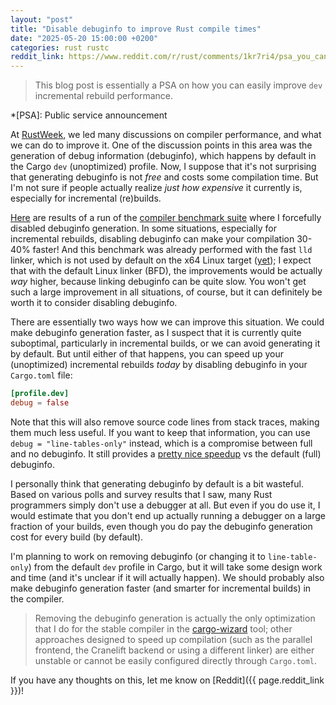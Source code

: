 ```yaml
---
layout: "post"
title: "Disable debuginfo to improve Rust compile times"
date: "2025-05-20 15:00:00 +0200"
categories: rust rustc
reddit_link: https://www.reddit.com/r/rust/comments/1kr7ri4/psa_you_can_disable_debuginfo_to_improve_rust/
---
```


> This blog post is essentially a PSA on how you can easily improve `dev` incremental rebuild performance.

*[PSA]: Public service announcement

At [RustWeek](https://rustweek.org/), we led many discussions on compiler performance, and what we can do to improve it. One of the discussion points in this area was the generation of debug information (debuginfo), which happens by default in the Cargo `dev` (unoptimized) profile. Now, I suppose that it's not surprising that generating debuginfo is not *free* and costs some compilation time. But I'm not sure if people actually realize *just how expensive* it currently is, especially for incremental (re)builds.

[Here](https://perf.rust-lang.org/compare.html?start=a8e4c68dcb4dc1e48a0db294c5323cab0227fcb9&end=824ee216c0852d0622837402ed8aaf3a74ab4ac4&stat=instructions:u) are results of a run of the [compiler benchmark suite](https://github.com/rust-lang/rustc-perf) where I forcefully disabled debuginfo generation. In some situations, especially for incremental rebuilds, disabling debuginfo can make your compilation 30-40% faster! And this benchmark was already performed with the fast `lld` linker, which is not used by default on the x64 Linux target ([yet](https://github.com/rust-lang/rust/pull/140525)); I expect that with the default Linux linker (BFD), the improvements would be actually *way* higher, because linking debuginfo can be quite slow. You won't get such a large improvement in all situations, of course, but it can definitely be worth it to consider disabling debuginfo.

There are essentially two ways how we can improve this situation. We could make debuginfo generation faster, as I suspect that it is currently quite suboptimal, particularly in incremental builds, or we can avoid generating it by default. But until either of that happens, you can speed up your (unoptimized) incremental rebuilds *today* by disabling debuginfo in your `Cargo.toml` file:

```toml
[profile.dev]
debug = false
```

Note that this will also remove source code lines from stack traces, making them much less useful. If you want to keep that information, you can use `debug = "line-tables-only"` instead, which is a compromise between full and no debuginfo. It still provides a [pretty nice speedup](https://perf.rust-lang.org/compare.html?start=f8e9e7636aabcbc29345d9614432d15b3c0c4ec7&end=280a1abf776b68a28cbb5cd830d3123723354b0f&stat=instructions:u) vs the default (full) debuginfo.

I personally think that generating debuginfo by default is a bit wasteful. Based on various polls and survey results that I saw, many Rust programmers simply don't use a debugger at all. But even if you do use it, I would estimate that you don't end up actually running a debugger on a large fraction of your builds, even though you do pay the debuginfo generation cost for every build (by default).

I'm planning to work on removing debuginfo (or changing it to `line-table-only`) from the default `dev` profile in Cargo, but it will take some design work and time (and it's unclear if it will actually happen). We should probably also make debuginfo generation faster (and smarter for incremental builds) in the compiler.

> Removing the debuginfo generation is actually the only optimization that I do for the stable compiler in the [cargo-wizard](https://github.com/Kobzol/cargo-wizard) tool; other approaches designed to speed up compilation (such as the parallel frontend, the Cranelift backend or using a different linker) are either unstable or cannot be easily configured directly through `Cargo.toml`.

If you have any thoughts on this, let me know on [Reddit]({{ page.reddit_link }})!
